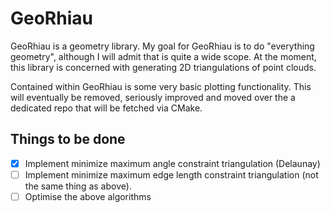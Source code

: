 # GeoRhiau

GeoRhiau is a geometry library. My goal for GeoRhiau is to do "everything geometry", although I will admit that is quite a wide scope. At the moment, this library is concerned with generating 2D triangulations of point clouds. 

Contained within GeoRhiau is some very basic plotting functionality. This will eventually be removed, seriously improved
and moved over the a dedicated repo that will be fetched via CMake. 

## Things to be done

- [x] Implement minimize maximum angle constraint triangulation (Delaunay)
- [ ] Implement minimize maximum edge length constraint triangulation (not the same thing as above).
- [ ] Optimise the above algorithms
